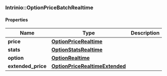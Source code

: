 

[//]: # (CLASS:Intrinio::OptionPriceBatchRealtime)

[//]: # (KIND:object)

### Intrinio::OptionPriceBatchRealtime

#### Properties

[//]: # (START_DEFINITION)

Name | Type | Description
------------ | ------------- | -------------
**price** | [**OptionPriceRealtime**](OptionPriceRealtime.md) |  &nbsp;
**stats** | [**OptionStatsRealtime**](OptionStatsRealtime.md) |  &nbsp;
**option** | [**OptionRealtime**](OptionRealtime.md) |  &nbsp;
**extended_price** | [**OptionPriceRealtimeExtended**](OptionPriceRealtimeExtended.md) |  &nbsp;

[//]: # (END_DEFINITION)


[//]: # (CONTAINED_CLASS:Intrinio::OptionPriceRealtime)


[//]: # (CONTAINED_CLASS:Intrinio::OptionStatsRealtime)


[//]: # (CONTAINED_CLASS:Intrinio::OptionRealtime)


[//]: # (CONTAINED_CLASS:Intrinio::OptionPriceRealtimeExtended)



